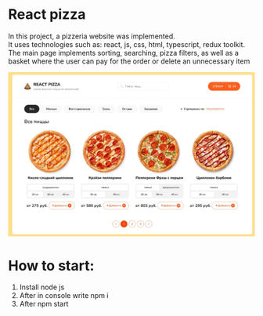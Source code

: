 # React pizza

In this project, a pizzeria website was implemented. <br>
It uses technologies such as: react, js, css, html, typescript, redux toolkit. <br>
The main page implements sorting, searching, pizza filters, as well as a basket where the user can pay for the order or delete an unnecessary item
<div>
  <img src="./src/assets/img/main.jpg">
</div>

# How to start:
1. Install node js
1. After in console write npm i
2. After npm start
